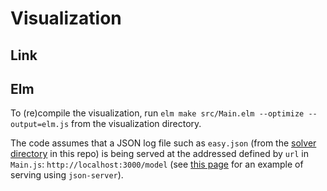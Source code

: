 # Visualization

## Link


## Elm

To (re)compile the visualization, run `elm make src/Main.elm --optimize --output=elm.js` from the visualization directory.

The code assumes that a JSON log file such as `easy.json` (from the [solver directory](https://github.com/tkuriyama/sudoku/tree/master/solver) in this repo) is being served at the addressed defined by `url` in `Main.js`: `http://localhost:3000/model` (see [this page](https://elmprogramming.com/decoding-json-part-1.html) for an example of serving using `json-server`).

